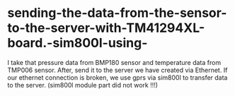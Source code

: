 # sending-the-data-from-the-sensor-to-the-server-with-TM41294XL-board.-sim800l-using-
I take that pressure data from BMP180 sensor and temperature data from TMP006 sensor. After, send it to the server we have created via Ethernet. If our ethernet connection is broken, we use gprs via sim800l to transfer data to the server. (sim800l module part did not work !!!)
